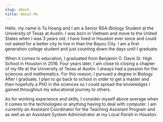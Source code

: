 ```yaml
---
slug: about
title: About Me
---
```


Hello, my name is Tu Hoang and I am a Senior BSA-Biology Student at the University of Texas at Austin. I was born in Vietnam and move to the United States when I was 3 years old. I have lived in Houston ever since and could not asked for a better city to live in than the Bayou City. I am a first generation college student and just counting down the days until I graduate.

When it comes to education, I graduated from Benjamin O. Davis Sr. High School in Houston in 2016. Four years later, I am close to closing a chapter of my life at the University of Texas at Austin. I always had a passion for the sciences and mathematics. For this reason, I pursued a degree in Biology. After I graduate, I plan to go back to school in order to get a master and then hopefully a PhD in the sciences so I could spread the knowledges I gained throughout my educational journey to others. 

As for working experience and skills, I consider myself above average when it comes to the technologies or anything having to deal with computer. I am currently an Assistant Coordinator for the Teaching Assistant Program and as well as an Assistant System Administrator at my Local Parish in Houston. 

